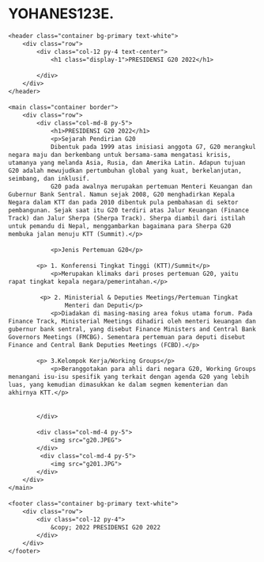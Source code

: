 # YOHANES123E.
<html>
<html lang="en">

<head>
    <meta charset="UTF-8">
    <meta http-equiv="X-UA-Compatible" content="IE=edge">
    <meta name="viewport" content="width=device-width, initial-scale=1.0">
    <title>Kolom</title>
    <link href="https://cdn.jsdelivr.net/npm/bootstrap@5.1.3/dist/css/bootstrap.min.css" rel="stylesheet" integrity="sha384-1BmE4kWBq78iYhFldvKuhfTAU6auU8tT94WrHftjDbrCEXSU1oBoqyl2QvZ6jIW3" crossorigin="anonymous">
  <script src="https://cdn.jsdelivr.net/npm/bootstrap@5.1.3/dist/js/bootstrap.bundle.min.js" integrity="sha384-ka7Sk0Gln4gmtz2MlQnikT1wXgYsOg+OMhuP+IlRH9sENBO0LRn5q+8nbTov4+1p" crossorigin="anonymous"></script>

</head>

<body>

    <header class="container bg-primary text-white">
        <div class="row">
            <div class="col-12 py-4 text-center">
                <h1 class="display-1">PRESIDENSI G20 2022</h1>
            
            </div>
        </div>
    </header>

    <main class="container border">
        <div class="row">
            <div class="col-md-8 py-5">
                <h1>PRESIDENSI G20 2022</h1>
                <p>Sejarah Pendirian G20
                Dibentuk pada 1999 atas inisiasi anggota G7, G20 merangkul negara maju dan berkembang untuk bersama-sama mengatasi krisis, utamanya yang melanda Asia, Rusia, dan Amerika Latin. Adapun tujuan G20 adalah mewujudkan pertumbuhan global yang kuat, berkelanjutan, seimbang, dan inklusif.
                G20 pada awalnya merupakan pertemuan Menteri Keuangan dan Gubernur Bank Sentral. Namun sejak 2008, G20 menghadirkan Kepala Negara dalam KTT dan pada 2010 dibentuk pula pembahasan di sektor pembangunan. Sejak saat itu G20 terdiri atas Jalur Keuangan (Finance Track) dan Jalur Sherpa (Sherpa Track). Sherpa diambil dari istilah untuk pemandu di Nepal, menggambarkan bagaimana para Sherpa G20 membuka jalan menuju KTT (Summit).</p>

                <p>Jenis Pertemuan G20</p>

            <p> 1. Konferensi Tingkat Tinggi (KTT)/Summit</p>
                <p>Merupakan klimaks dari proses pertemuan G20, yaitu rapat tingkat kepala negara/pemerintahan.</p>

             <p> 2. Ministerial & Deputies Meetings/Pertemuan Tingkat
                    Menteri dan Deputi</p>
                <p>Diadakan di masing-masing area fokus utama forum. Pada Finance Track, Ministerial Meetings dihadiri oleh menteri keuangan dan gubernur bank sentral, yang disebut Finance Ministers and Central Bank Governors Meetings (FMCBG). Sementara pertemuan para deputi disebut Finance and Central Bank Deputies Meetings (FCBD).</p>

            <p> 3.Kelompok Kerja/Working Groups</p>
                <p>Beranggotakan para ahli dari negara G20, Working Groups menangani isu-isu spesifik yang terkait dengan agenda G20 yang lebih luas, yang kemudian dimasukkan ke dalam segmen kementerian dan akhirnya KTT.</p>


            </div>

            <div class="col-md-4 py-5">
                <img src="g20.JPEG">
            </div>
             <div class="col-md-4 py-5">
                <img src="g201.JPG">
            </div>
        </div>
    </main>

    <footer class="container bg-primary text-white">
        <div class="row">
            <div class="col-12 py-4">
                &copy; 2022 PRESIDENSI G20 2022
            </div>
        </div>
    </footer>

</body>

</html>
